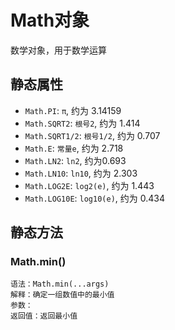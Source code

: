 # Math对象

数学对象，用于数学运算

## 静态属性

* `Math.PI`: `π`, 约为 3.14159
* `Math.SQRT2`: `根号2`, 约为 1.414
* `Math.SQRT1/2`: `根号1/2`, 约为 0.707
* `Math.E`: `常量e`, 约为 2.718
* `Math.LN2`: `ln2`, 约为0.693
* `Math.LN10`: `ln10`, 约为 2.303
* `Math.LOG2E`: `log2(e)`, 约为 1.443
* `Math.LOG10E`: `log10(e)`, 约为 0.434

## 静态方法

### Math.min()

```
语法：Math.min(...args)
解释：确定一组数值中的最小值
参数：
返回值：返回最小值
```
